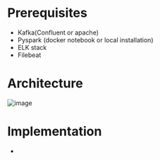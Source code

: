 # Prerequisites

* Kafka(Confluent or apache)
* Pyspark (docker notebook or local installation)
* ELK stack
* Filebeat

# Architecture

![image](https://user-images.githubusercontent.com/82575873/114900828-da6b8e00-9e31-11eb-946e-7d7e683bb7f3.png)

# Implementation

*
